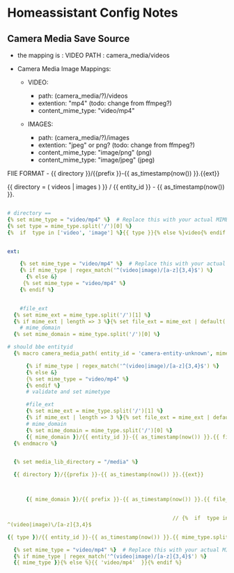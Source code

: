 # Homeassistant Config Notes

## Camera Media Save Source

- the mapping is : VIDEO PATH : camera_media/videos
- Camera Media Image Mappings:

  - VIDEO:

    - path: (camera_media/?)/videos
    - extention: "mp4" (todo: change from ffmpeg?)
    - content_mime_type: "video/mp4"

  - IMAGES:
    - path: (camera_media/?)/images
    - extention: "jpeg" or png? (todo: change from ffmpeg?)
    - content_mime_type: "image/png" (png)
    - content_mime_type: "image/jpeg" (jpeg)

FIlE FORMAT -
{{ directory }}/{{prefix }}-{{ as_timestamp(now()) }}.{{ext}}

{{ directory = ( videos | images ) }} / {{ entity_id }} - {{ as_timestamp(now()) }}.

```yaml

# directory ==
{% set mime_type = "video/mp4" %}  # Replace this with your actual MIME type variable
{% set type = mime_type.split('/')[0] %}
{%  if  type in ['video', 'image'] %}{{ type }}{% else %}video{% endif %}


ext:

    {% set mime_type = "video/mp4" %}  # Replace this with your actual MIME type variable
    {% if mime_type | regex_match('^(video|image)/[a-z]{3,4}$') %}
      {% else &}
     {% set mime_type = "video/mp4" %}
    {% endif %}


    #file_ext
  {% set mime_ext = mime_type.split('/')[1] %}
  {% if mime_ext | length => 3 %}{% set file_ext = mime_ext | default('jpeg') %}{% endif %}
    # mime_domain
  {% set mime_domain = mime_type.split('/')[0] %}

# should bbe entityid
  {% macro camera_media_path( entity_id = 'camera-entity-unknown', mime_type = "video/mp4" ) %}

      {% if mime_type | regex_match('^(video|image)/[a-z]{3,4}$') %}
      {% else &}
      {% set mime_type = "video/mp4" %}
      {% endif %}
      # validate and set mimetype

      #file_ext
      {% set mime_ext = mime_type.split('/')[1] %}
      {% if mime_ext | length => 3 %}{% set file_ext = mime_ext | default('jpeg') %}{% endif %}
      # mime_domain
      {% set mime_domain = mime_type.split('/')[0] %}
      {{ mime_domain }}/{{ entity_id }}-{{ as_timestamp(now()) }}.{{ file_ext }}
  {% endmacro %}


  {% set media_lib_directory = "/media" %}

  {{ directory }}/{{prefix }}-{{ as_timestamp(now()) }}.{{ext}}



      {{ mime_domain }}/{{ prefix }}-{{ as_timestamp(now()) }}.{{ file_ext }}


                                                     // {%  if  type in ['video', 'image'] %}{{ type }}{% else %}video{% endif %}
^(video|image)\/[a-z]{3,4}$

{{ type }}/{{ entity_id }}-{{ as_timestamp(now()) }}.{{ mime_type.split('/')[1] }}

  {% set mime_type = "video/mp4" %}  # Replace this with your actual MIME type variable
  {% if mime_type | regex_match('^(video|image)/[a-z]{3,4}$') %}
  {{ mime_type }}{% else %}{{ 'video/mp4'  }}{% endif %}

```
